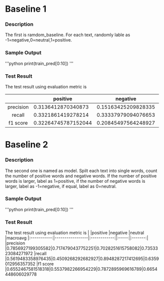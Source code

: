 # Baseline 1
### Description
The first is ramdom_baseline. For each text, randomly lable as -1=negative,0=neutral,1=positive.

### Sample Output
'''python
print(train_pred[0:10])
'''
### Test Result
The test result using evaluation metric is

|            |positive    |negative    |neutral     |macroavg 
|:-----------:|-----------------|:------------:|:-----:|:-------:|
|precision   |0.3136412870340873|0.15163425209828335|0.5339445341607009|0.33307335776435715
|recall      |0.3321861419278214|0.33337979094076653|0.33320108234211215|0.33292233840356666
|f1 score          |0.32264745787152044|0.20845497564248927|0.41033684148808297|0.31381309166736426
# Baseline 2
### Description
The second one is named as model. Spilt each text into single words, count the number of positive words and negative words. If the number of positive words is larger, label as 1=positive, if the number of negative words is larger, label as -1=negative, if equal, label as 0=neutral. 
### Sample Output
'''python
print(train_pred[0:10])
'''
### Test Result
The test result using evaluation metric is
|            |positive    |negative    |neutral     |macroavg 
|:-----------:|-----------------|:------------:|:-----:|:-------:|
|precision   |0.7856927199305582|0.7174790437752251|0.7028251615758082|0.7353323084271972
|recall      |0.5619483358976435|0.4509268292682927|0.8948287217412695|0.6359012956357352
|f1 score        |0.6552467581518318|0.5537982266954229|0.7872895969616789|0.6654448606029778
